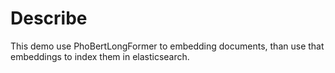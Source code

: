# Describe

This demo use PhoBertLongFormer to embedding documents, than use that embeddings to index them in elasticsearch.


